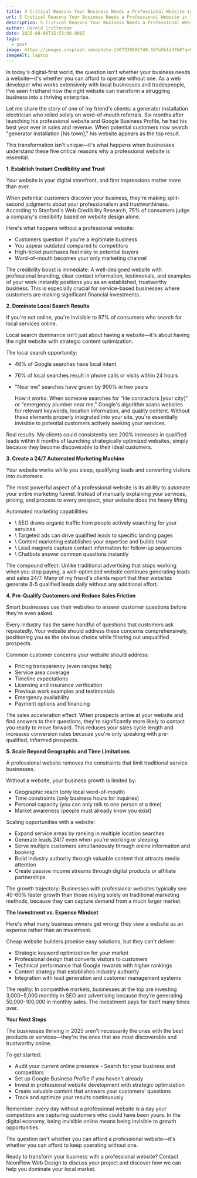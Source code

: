 ```yaml
---
title: 5 Critical Reasons Your Business Needs a Professional Website in 2025
url: 5 Critical Reasons Your Business Needs a Professional Website in 2025
description: 5 Critical Reasons Your Business Needs a Professional Website in 2025
author: Harold Crittenden
date: 2025-08-06T15:53:00.000Z
tags:
  - post
image: https://images.unsplash.com/photo-1507238691740-187a5b1d37b8?q=80&w=755&auto=format&fit=crop&ixlib=rb-4.1.0&ixid=M3wxMjA3fDB8MHxwaG90by1wYWdlfHx8fGVufDB8fHx8fA%3D%3D
imageAlt: laptop
---
```

In today's digital-first world, the question isn't whether your business needs a website—it's whether you can afford to operate without one. As a web developer who works extensively with local businesses and tradespeople, I've seen firsthand how the right website can transform a struggling business into a thriving enterprise.

Let me share the story of one of my friend's clients: a generator installation electrician who relied solely on word-of-mouth referrals. Six months after launching his professional website and Google Business Profile, he had his best year ever in sales and revenue. When potential customers now search "generator installation \[his town]," his website appears as the top result.

This transformation isn't unique—it's what happens when businesses understand these five critical reasons why a professional website is essential.

**1. Establish Instant Credibility and Trust**

Your website is your digital storefront, and first impressions matter more than ever.

When potential customers discover your business, they're making split-second judgments about your professionalism and trustworthiness. According to Stanford's Web Credibility Research, 75% of consumers judge a company's credibility based on website design alone.

Here's what happens without a professional website:

* Customers question if you're a legitimate business
* You appear outdated compared to competitors
* High-ticket purchases feel risky to potential buyers
* Word-of-mouth becomes your only marketing channel

The credibility boost is immediate: A well-designed website with professional branding, clear contact information, testimonials, and examples of your work instantly positions you as an established, trustworthy business. This is especially crucial for service-based businesses where customers are making significant financial investments.

**2. Dominate Local Search Results**

If you're not online, you're invisible to 97% of consumers who search for local services online.

Local search dominance isn't just about having a website—it's about having the right website with strategic content optimization.

The local search opportunity:

* 46% of Google searches have local intent
* 76% of local searches result in phone calls or visits within 24 hours
* "Near me" searches have grown by 900% in two years

  How it works: When someone searches for "tile contractors \[your city]" or "emergency plumber near me," Google's algorithm scans websites for relevant keywords, location information, and quality content. Without these elements properly integrated into your site, you're essentially invisible to potential customers actively seeking your services.

Real results: My clients could consistently see 200% increases in qualified leads within 6 months of launching strategically optimized websites, simply because they become discoverable to their ideal customers.

**3. Create a 24/7 Automated Marketing Machine**

Your website works while you sleep, qualifying leads and converting visitors into customers.

The most powerful aspect of a professional website is its ability to automate your entire marketing funnel. Instead of manually explaining your services, pricing, and process to every prospect, your website does the heavy lifting.

Automated marketing capabilities:

* \    SEO draws organic traffic from people actively searching for your services
* \    Targeted ads can drive qualified leads to specific landing pages
* \    Content marketing establishes your expertise and builds trust
* \    Lead magnets capture contact information for follow-up sequences
* \    Chatbots answer common questions instantly

The compound effect: Unlike traditional advertising that stops working when you stop paying, a well-optimized website continues generating leads and sales 24/7. Many of my friend's clients report that their websites generate 3-5 qualified leads daily without any additional effort.

**4. Pre-Qualify Customers and Reduce Sales Friction**

Smart businesses use their websites to answer customer questions before they're even asked.

Every industry has the same handful of questions that customers ask repeatedly. Your website should address these concerns comprehensively, positioning you as the obvious choice while filtering out unqualified prospects.

Common customer concerns your website should address:

* Pricing transparency (even ranges help)
* Service area coverage
*  Timeline expectations
*    Licensing and insurance verification
* Previous work examples and testimonials
*   Emergency availability
*    Payment options and financing

  The sales acceleration effect: When prospects arrive at your website and find answers to their questions, they're significantly more likely to contact you ready to move forward. This reduces your sales cycle length and increases conversion rates because you're only speaking with pre-qualified, informed prospects.

**5. Scale Beyond Geographic and Time Limitations**

A professional website removes the constraints that limit traditional service businesses.

Without a website, your business growth is limited by:

* Geographic reach (only local word-of-mouth)
*   Time constraints (only business hours for inquiries)
*   Personal capacity (you can only talk to one person at a time)
*   Market awareness (people must already know you exist)

Scaling opportunities with a website:

*   Expand service areas by ranking in multiple location searches
*   Generate leads 24/7 even when you're working or sleeping
*   Serve multiple customers simultaneously through online information and booking
*   Build industry authority through valuable content that attracts media attention
*   Create passive income streams through digital products or affiliate partnerships

The growth trajectory: Businesses with professional websites typically see 40-60% faster growth than those relying solely on traditional marketing methods, because they can capture demand from a much larger market.

**The Investment vs. Expense Mindset**

Here's what many business owners get wrong: they view a website as an expense rather than an investment.

Cheap website builders promise easy solutions, but they can't deliver:

*   Strategic keyword optimization for your market
*   Professional design that converts visitors to customers
*   Technical performance that Google rewards with higher rankings
*   Content strategy that establishes industry authority
*   Integration with lead generation and customer management systems

The reality: In competitive markets, businesses at the top are investing 3,000−5,000 monthly in SEO and advertising because they′re generating 50,000-100,000 in monthly sales. The investment pays for itself many times over.

**Your Next Steps**

The businesses thriving in 2025 aren't necessarily the ones with the best products or services—they're the ones that are most discoverable and trustworthy online.

To get started:

*   Audit your current online presence - Search for your business and competitors
*   Set up Google Business Profile if you haven't already
*   Invest in professional website development with strategic optimization
*   Create valuable content that answers your customers' questions
*   Track and optimize your results continuously

  Remember: every day without a professional website is a day your competitors are capturing customers who could have been yours. In the digital economy, being invisible online means being invisible to growth opportunities.

The question isn't whether you can afford a professional website—it's whether you can afford to keep operating without one.

Ready to transform your business with a professional website? Contact NeonFlow Web Design to discuss your project and discover how we can help you dominate your local market.
